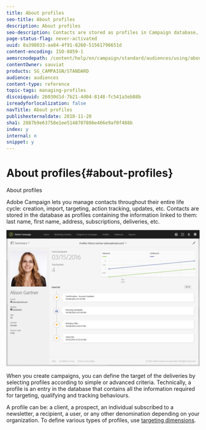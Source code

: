 ```yaml
---
title: About profiles
seo-title: About profiles
description: About profiles
seo-description: Contacts are stored as profiles in Campaign database, and updated through their entire life cycle.
page-status-flag: never-activated
uuid: 8a398033-aa84-4f91-8260-51561796651d
content-encoding: ISO-8859-1
aemsrcnodepath: /content/help/en/campaign/standard/audiences/using/about-profiles
contentOwner: sauviat
products: SG_CAMPAIGN/STANDARD
audience: audiences
content-type: reference
topic-tags: managing-profiles
discoiquuid: 26030d1d-7b21-4d04-8148-fc541a3eb88b
isreadyforlocalization: false
navTitle: About profiles
publishexternaldate: 2018-11-20
sha1: 2887b9e63758e1ee5148707806e466e9af0f488b
index: y
internal: n
snippet: y
---
```


# About profiles{#about-profiles}

About profiles

Adobe Campaign lets you manage contacts throughout their entire life cycle: creation, import, targeting, action tracking, updates, etc. Contacts are stored in the database as profiles containing the information linked to them: last name, first name, address, subscriptions, deliveries, etc.

![](assets/marketing_history.png)

When you create campaigns, you can define the target of the deliveries by selecting profiles according to simple or advanced criteria. Technically, a profile is an entry in the database that contains all the information required for targeting, qualifying and tracking behaviours.

A profile can be: a client, a prospect, an individual subscribed to a newsletter, a recipient, a user, or any other denomination depending on your organization. To define various types of profiles, use [targeting dimensions](../../automating/using/query.md#targeting-dimensions-and-resources).

